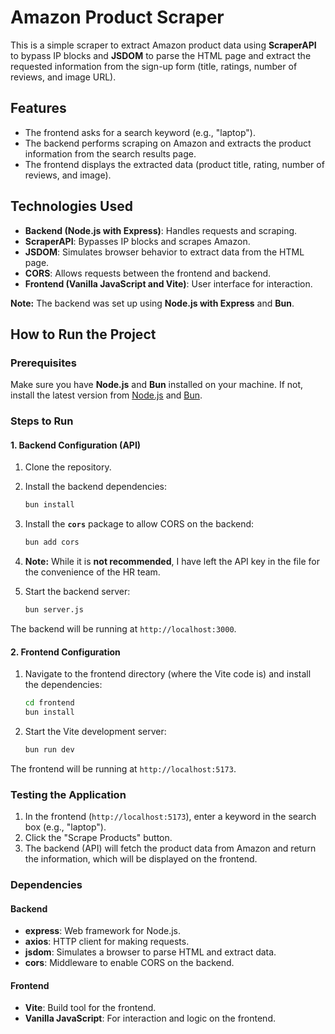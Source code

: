 # Amazon Product Scraper

This is a simple scraper to extract Amazon product data using **ScraperAPI** to bypass IP blocks and **JSDOM** to parse the HTML page and extract the requested information from the sign-up form (title, ratings, number of reviews, and image URL).

## Features

- The frontend asks for a search keyword (e.g., "laptop").
- The backend performs scraping on Amazon and extracts the product information from the search results page.
- The frontend displays the extracted data (product title, rating, number of reviews, and image).

## Technologies Used

- **Backend (Node.js with Express)**: Handles requests and scraping.
- **ScraperAPI**: Bypasses IP blocks and scrapes Amazon.
- **JSDOM**: Simulates browser behavior to extract data from the HTML page.
- **CORS**: Allows requests between the frontend and backend.
- **Frontend (Vanilla JavaScript and Vite)**: User interface for interaction.

**Note:** The backend was set up using **Node.js with Express** and **Bun**.

## How to Run the Project

### Prerequisites

Make sure you have **Node.js** and **Bun** installed on your machine. If not, install the latest version from [Node.js](https://nodejs.org/) and [Bun](https://bun.sh/).

### Steps to Run

#### 1. Backend Configuration (API)

1. Clone the repository.

2. Install the backend dependencies:

    ```bash
    bun install
    ```

3. Install the **`cors`** package to allow CORS on the backend:

    ```bash
    bun add cors
    ```

4. **Note:** While it is **not recommended**, I have left the API key in the file for the convenience of the HR team.

5. Start the backend server:

    ```bash
    bun server.js
    ```

The backend will be running at `http://localhost:3000`.

#### 2. Frontend Configuration

1. Navigate to the frontend directory (where the Vite code is) and install the dependencies:

    ```bash
    cd frontend
    bun install
    ```

2. Start the Vite development server:

    ```bash
    bun run dev
    ```

The frontend will be running at `http://localhost:5173`.


### Testing the Application

1. In the frontend (`http://localhost:5173`), enter a keyword in the search box (e.g., "laptop").
2. Click the "Scrape Products" button.
3. The backend (API) will fetch the product data from Amazon and return the information, which will be displayed on the frontend.

### Dependencies

#### Backend

- **express**: Web framework for Node.js.
- **axios**: HTTP client for making requests.
- **jsdom**: Simulates a browser to parse HTML and extract data.
- **cors**: Middleware to enable CORS on the backend.

#### Frontend

- **Vite**: Build tool for the frontend.
- **Vanilla JavaScript**: For interaction and logic on the frontend.